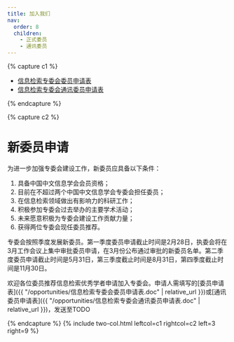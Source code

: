 ```yaml
---
title: 加入我们
nav:
  order: 8
  children:
    - 正式委员
    - 通讯委员
---
```

{% capture c1 %}

<div class="sticky_sidebar">
  <ul class="no-padding margin-left-10 organizers-type-list hidden-xs" id="sidebar-nav">
    <li class=""><a href="{{ "/opportunities/信息检索专委会委员申请表.doc" | relative_url }}">信息检索专委会委员申请表</a></li>
    <li class=""><a href="{{ "/opportunities/信息检索专委会通讯委员申请表.doc" | relative_url }}">信息检索专委会通讯委员申请表</a></li>
  </ul>
</div>

{% endcapture %}

{% capture c2 %}

# <i class="fas fa-envelope"></i>新委员申请

为进一步加强专委会建设工作，新委员应具备以下条件：

1. 具备中国中文信息学会会员资格；
2. 目前在不超过两个中国中文信息学会专委会担任委员；
3. 在信息检索领域做出有影响力的科研工作；
4. 积极参加专委会过去举办的主要学术活动；
5. 未来愿意积极为专委会建设工作贡献力量；
6. 获得两位专委会现任委员推荐。

专委会按照季度发展新委员。第一季度委员申请截止时间是2月28日，执委会将在3月工作会议上集中审批委员申请，在3月份公布通过审批的新委员名单。第二季度委员申请截止时间是5月31日，第三季度截止时间是8月31日，第四季度截止时间是11月30日。
 
欢迎各位委员推荐信息检索优秀学者申请加入专委会。申请人需填写的[委员申请表]({{ "/opportunities/信息检索专委会委员申请表.doc" | relative_url }})或[通讯委员申请表]({{ "/opportunities/信息检索专委会通讯委员申请表.doc" | relative_url }})，发送至TODO

{% endcapture %}
{% include two-col.html leftcol=c1 rightcol=c2 left=3 right=9 %}